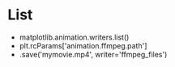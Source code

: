 # List
- matplotlib.animation.writers.list()
- plt.rcParams['animation.ffmpeg.path']
- .save('mymovie.mp4', writer='ffmpeg_files')